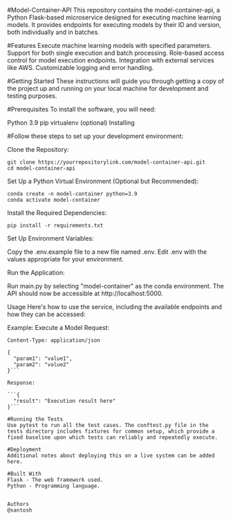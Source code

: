 #Model-Container-API
This repository contains the model-container-api, a Python Flask-based microservice designed for executing machine learning models. It provides endpoints for executing models by their ID and version, both individually and in batches.

#Features
Execute machine learning models with specified parameters.
Support for both single execution and batch processing.
Role-based access control for model execution endpoints.
Integration with external services like AWS.
Customizable logging and error handling.

#Getting Started
These instructions will guide you through getting a copy of the project up and running on your local machine for development and testing purposes.

#Prerequisites
To install the software, you will need:

Python 3.9
pip
virtualenv (optional)
Installing

#Follow these steps to set up your development environment:

Clone the Repository:

```
git clone https://yourrepositorylink.com/model-container-api.git
cd model-container-api
```

Set Up a Python Virtual Environment (Optional but Recommended):
```
conda create -n model-container python=3.9
conda activate model-container
```
Install the Required Dependencies:

```
pip install -r requirements.txt
```

Set Up Environment Variables:

Copy the .env.example file to a new file named .env.
Edit .env with the values appropriate for your environment.

Run the Application:

Run main.py by selecting "model-container" as the conda environment.
The API should now be accessible at http://localhost:5000.

Usage
Here's how to use the service, including the available endpoints and how they can be accessed:

Example: Execute a Model
Request:


```POST /model/{model_id}/{version}
Content-Type: application/json

{
  "param1": "value1",
  "param2": "value2"
}```

Response:

```{
  "result": "Execution result here"
}```

#Running the Tests
Use pytest to run all the test cases. The conftest.py file in the tests directory includes fixtures for common setup, which provide a fixed baseline upon which tests can reliably and repeatedly execute.

#Deployment
Additional notes about deploying this on a live system can be added here.

#Built With
Flask - The web framework used.
Python - Programming language.


Authors
@santosh